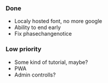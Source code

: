 ### Done

- Localy hosted font, no more google
- Ability to end early
- Fix phasechangenotice

### Low priority

- Some kind of tutorial, maybe?
- PWA
- Admin controlls?